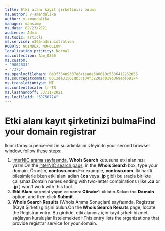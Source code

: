```yaml
---
title: Etki alanı kayıt şirketinizi bulma
ms.author: v-smandalika
author: v-smandalika
manager: dansimp
ms.date: 02/23/2021
audience: Admin
ms.topic: article
ms.service: o365-administration
ROBOTS: NOINDEX, NOFOLLOW
localization_priority: Normal
ms.collection: Adm_O365
ms.custom:
- "9002531"
- "7375"
ms.openlocfilehash: 0a3f35489337e641ea0a300618c5336417262056
ms.sourcegitcommit: 6312ee31561db36104f32282d019d069ede69174
ms.translationtype: MT
ms.contentlocale: tr-TR
ms.lasthandoff: 03/11/2021
ms.locfileid: "50750774"
---
```

# <a name="find-your-domain-registrar"></a><span data-ttu-id="107a7-102">Etki alanı kayıt şirketinizi bulma</span><span class="sxs-lookup"><span data-stu-id="107a7-102">Find your domain registrar</span></span>

<span data-ttu-id="107a7-103">İkinci tarayıcı pencerenizin şu adımlarını izleyin:</span><span class="sxs-lookup"><span data-stu-id="107a7-103">In your second browser window, follow these steps:</span></span>

1. <span data-ttu-id="107a7-104">[InterNIC arama sayfasında](https://lookup.icann.org/), **Whois Search** kutusuna etki alanınızı yazın.</span><span class="sxs-lookup"><span data-stu-id="107a7-104">On the [InterNIC search page](https://lookup.icann.org/), in the **Whois Search** box, type your domain.</span></span> <span data-ttu-id="107a7-105">Örneğin, **contoso.com.**</span><span class="sxs-lookup"><span data-stu-id="107a7-105">For example, **contoso.com**.</span></span> <span data-ttu-id="107a7-106">İki harfli bileşimlerle biten etki alanı adları **(.ca** veya **.jp** gibi) bu araçla birlikte çalışmaz.</span><span class="sxs-lookup"><span data-stu-id="107a7-106">Domain names ending with two-letter combinations (like **.ca** or **.jp** ) won't work with this tool.</span></span>
2. <span data-ttu-id="107a7-107">**Etki Alanı** seçimini yapın ve sonra **Gönder**'i tıklatın.</span><span class="sxs-lookup"><span data-stu-id="107a7-107">Select the **Domain** option, and then click **Submit**.</span></span>
3. <span data-ttu-id="107a7-108">**Whois Search Results** (Whois Arama Sonuçları) sayfasında, Registrar (Kayıt Şirketi) girişini bulun.</span><span class="sxs-lookup"><span data-stu-id="107a7-108">On the **Whois Search Results** page, locate the Registrar entry.</span></span> <span data-ttu-id="107a7-109">Bu girdide, etki alanınız için kayıt şirketi hizmeti sağlayan kuruluşlar listelemektedir.</span><span class="sxs-lookup"><span data-stu-id="107a7-109">This entry lists the organizations that provide registrar service for your domain.</span></span>
